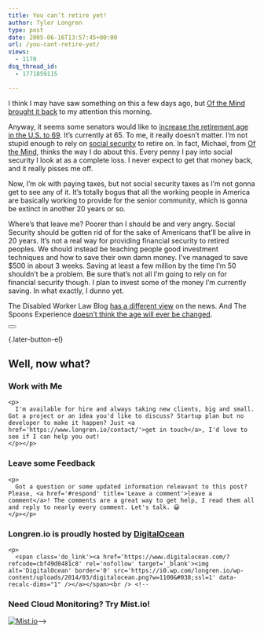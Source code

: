 ```yaml
---
title: You can’t retire yet!
author: Tyler Longren
type: post
date: 2005-06-16T13:57:45+00:00
url: /you-cant-retire-yet/
views:
  - 1170
dsq_thread_id:
  - 1771859115

---
```

I think I may have saw something on this a few days ago, but [Of the Mind brought it back][1] to my attention this morning.

Anyway, it seems some senators would like to [increase the retirement age in the U.S. to 69][2]. It&#8217;s currently at 65. To me, it really doesn&#8217;t matter. I&#8217;m not stupid enough to rely on [social security][3] to retire on. In fact, Michael, from [Of the Mind][4], thinks the way I do about this. Every penny I pay into social security I look at as a complete loss. I never expect to get that money back, and it really pisses me off.

Now, I&#8217;m ok with paying taxes, but not social security taxes as I&#8217;m not gonna get to see any of it. It&#8217;s totally bogus that all the working people in America are basically working to provide for the senior community, which is gonna be extinct in another 20 years or so.

Where&#8217;s that leave me? Poorer than I should be and very angry. Social Security should be gotten rid of for the sake of Americans that&#8217;ll be alive in 20 years. It&#8217;s not a real way for providing financial security to retired peoples. We should instead be teaching people good investment techniques and how to save their own damn money. I&#8217;ve managed to save $500 in about 3 weeks. Saving at least a few million by the time I&#8217;m 50 shouldn&#8217;t be a problem. Be sure that&#8217;s not all I&#8217;m going to rely on for financial security though. I plan to invest some of the money I&#8217;m currently saving. In what exactly, I dunno yet.

The Disabled Worker Law Blog [has a different view][5] on the news. And The Spoons Experience [doesn&#8217;t think the age will ever be changed][6]. 

<div class="wpulike wpulike-default " >
  <div class="wp_ulike_general_class wp_ulike_is_not_liked">
    <button type="button"
					aria-label="Like Button"
					data-ulike-id="1921"
					data-ulike-nonce="5a202e73a9"
					data-ulike-type="likeThis"
					data-ulike-template="wpulike-default"
					data-ulike-display-likers="0"
					data-ulike-disable-pophover="0"
					class="wp_ulike_btn wp_ulike_put_image wp_likethis_1921"></button><span class="count-box"></span>
  </div>
</div>

[][7]{.later-button-el}

<div class='what-next'>
  <h2>
    Well, now what?
  </h2>
  
  <div class='hire'>
    <h3>
      Work with Me
    </h3>
    
    <p>
      I'm available for hire and always taking new clients, big and small. Got a project or an idea you'd like to discuss? Startup plan but no developer to make it happen? Just <a href='https://www.longren.io/contact/'>get in touch</a>, I'd love to see if I can help you out!
    </p></p>
  </div>
  
  <div class='hire'>
    <h3>
      Leave some Feedback
    </h3>
    
    <p>
      Got a question or some updated information releavant to this post? Please, <a href='#respond' title='Leave a comment'>leave a comment</a>! The comments are a great way to get help, I read them all and reply to nearly every comment. Let's talk. 😀
    </p></p>
  </div>
  
  <div class='now-what-bottom-ad'>
    <h3>
      Longren.io is proudly hosted by <a href='https://www.digitalocean.com/?refcode=cbf49d0481c8'>DigitalOcean</a>
    </h3>
    
    <p>
      <span class='do_link'><a href='https://www.digitalocean.com/?refcode=cbf49d0481c8' rel='nofollow' target='_blank'><img alt='DigitalOcean' border='0' src='https://i0.wp.com/longren.io/wp-content/uploads/2014/03/digitalocean.png?w=1100&#038;ssl=1' data-recalc-dims="1" /></a></span><br /> <!--

<h3>Need Cloud Monitoring? Try Mist.io!</h3>

<span class='do_link'><a href='http://mist.io/?ref=tyler' rel='nofollow' target='_blank'><img alt='Mist.io' border='0' src='https://i0.wp.com/longren.io/wp-content/uploads/2014/04/mistio.jpg?w=1100&#038;ssl=1' data-recalc-dims="1"></a></span>--></div> </div>

 [1]: http://www.ofthemind.com/archives/2005/06/69.html
 [2]: http://news.yahoo.com/s/ap/20050615/ap_on_go_co/social_security;_ylt=Ajk0b9wVOCnA7hcoGd8U9nus0NUE;_ylu=X3oDMTA2MTQ3MTFjBHNlYwN0cw--
 [3]: http://ssa.gov/
 [4]: http://www.ofthemind.com/
 [5]: http://www.disabledworkerlaw.com/-social-security-disability-82-raising-social-security-age-to-69-will-put-more-on-disability.html
 [6]: http://www.thespoonsexperience.com/archives/2005/06/will_you_still.php
 [7]: #